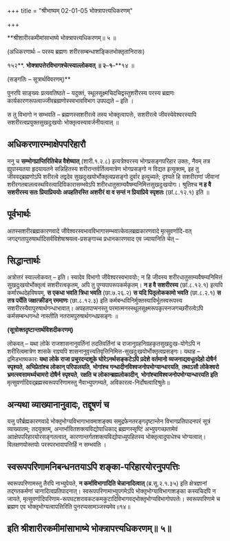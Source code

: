 +++
title = "श्रीभाष्यम् 02-01-05 भोक्त्रापत्त्यधिकरणम्"

+++


**श्रीशारीरकमीमांसाभाष्ये भोक्त्रापत्त्यधिकरणम्॥ ५ ॥

(अधिकरणार्थः – परस्य ब्रह्मणः शरीरसम्बन्धाशङ्कितभोक्तृतानिरासः)

१५२**. **भोक्त्रापत्तेरविभागश्चेत्स्याल्लोकवत् ॥ २**–**१**–**१४ ॥

(सङ्गतिः – सूत्रार्थविवरणम्)**

 पुनरपि साङ्ख्यः प्रत्यवतिष्ठते – यदुक्तं, स्थूलसूक्ष्मचिदचिद्वस्तुशरीरस्य परस्य ब्रह्मणः कार्यकारणरूपत्वाज्जीवब्रह्मणोस्स्वभावविभाग उपपद्यते – इति ।

 स तु विभागो न सम्भवति – ब्रह्मणस्सशरीरत्वे तस्य भोक्तृत्वापत्तेः, सशरीरत्वे जीवस्येवेश्वरस्यापि सशरीरत्वप्रयुक्तसुखदुःखयोः भोक्तृत्वस्यावर्जनीयत्वात् ॥

## अधिकरणारम्भाक्षेपपरिहारौ

 ननु च **सम्भोगप्राप्तिरितिचेन्न वैशेष्यात्** (शारी.१.२.८) इत्यत्रेश्वरस्य भोगप्रसङ्गपरिहार उक्तः, नैवम् तत्र ह्युपास्यतया हृदयायतने सन्निहितस्य शरीरान्तर्वर्तित्वमात्रेण भोगप्रसङ्गो न विद्यत इत्युक्तम्, इह तु जीववद्ब्रह्मणोऽपि शरीरत्वे तद्वदेव सुखदुःखयोर्भोक्तृत्वप्रसङ्गो दुर्वार इत्युच्यते; दृश्यते हि सशरीराणां जीवानां शरीरगतबालत्वस्थविरत्वादिविकारासम्भवेऽपि शरीरधातुसाम्यवैषम्यनिमित्तसुखदुःखयोगः। श्रुतिश्च **न ह वै सशरीरस्य सतः प्रियाप्रिययोः अपहतिरस्ति अशरीरं वा व सन्तं न प्रियाप्रिये स्पृशतः** (छां.८.१२.१) इति ॥

## पूर्वभार्थः

 अतस्सशरीरब्रह्मकारणवादे जीवेश्वरस्वभावविभागासम्भवात्केवलब्रह्मकारणवादे मृत्सुवर्णादि-वत् जगद्गतापुरुषार्थादिसर्वविशेषाश्रयत्व-प्रसङ्गाच्च प्रधानकारणवाद एव ज्यायानिति चेत् –

## सिद्धान्तार्थः

 अत्रोत्तरं स्याल्लोकवत् – इति। स्यादेव विभागो जीवेश्वरस्वभावयोः; न हि जीवस्य शरीरधातुसाम्यवैषम्यनिमित्तं सुखदुःखयोर्भोक्तृत्वं सशरीरत्वकृतम्, अपि तु पुण्यपापरूपकर्मकृतम्। **न ह वै सशरीरस्य** (छां.८.१२.१) इत्यपि कर्मारब्धदेहविषयम्, **स एकधा भवति त्रिधा भवति** (छा.७.२६.२) **स यदि पितृलोककामो भवति** (छा.८.२.१) **स तत्र पर्येति जक्षत्क्रीडन् रममाणः** (छा.८.१२.३) इति कर्मबन्धविनिर्मुक्तस्याविर्भूतस्वरूपस्य सशरीरस्यैवापुरुषार्थगन्धाभावात्। अपहतपाप्मनस्तु परमात्मनस्स्थूलसूक्ष्मरूपकृत्स्नजगच्छरीरत्वेऽपि कर्मसम्बन्धगन्धो नास्तीति नतरामपुरुषार्थगन्धप्रसङ्गः ॥

**(सूत्रोक्तदृष्टान्तार्थविशदीकरणम्)**

 लोकवत् – यथा लोके राजशासनानुवर्तिनां तदतिवर्तिनां च राजानुग्रहनिग्रहकृतसुखदुःख-योगेऽपि न शरीरित्वमात्रेण शासके राज्ञ्यपि शासनानुवृत्त्यतिवृत्तिनिमित्त-सुखदुःखयोर्भोक्तृत्वप्रसङ्गः। यथाह – द्रमिडभाष्यकारः **यथा लोके राजा प्रचुरदन्दशूके घोरेऽनर्थसङ्कटेऽपि प्रदेशे वर्तमानो व्यजनाद्यवधूतदेहो दोषैर्न स्पृश्यते**, **अभिप्रेतांश्च लोकान् परिपालयति**, **भोगांश्च गन्धादीनविश्वजनोपभोग्यान्धारयति**, **तथाऽसौ लोकेश्वरो भ्रमत्स्वसामर्थ्यचामरो दोषैर्न स्पृश्यते**, **रक्षति च लोकान्ब्रह्मलोकादीन्**, **भोगांश्चाविश्वजनोपभोग्यान्धारयति इति** मृत्सुवर्णादिवद्ब्रह्मस्वरूपपरिणामस्तु नैवाभ्युपगम्यते, अविकारत्व-निर्दोषत्वादिश्रुतेः॥

## अन्यथा व्याख्यानानुवादः, तद्दूषणं च

 यत्तु परैर्ब्रह्मकारणवादे भोक्तृभोग्यविभागाभावमाशङ्क्य समुद्रफेनतरङ्गदृष्टान्तेन विभागप्रतिपादनपरं सूत्रं व्याख्यातम्; तदयुक्तम्, अन्तर्भावितशक्त्यविद्योपाधिकाद् ब्रह्मणस्सृष्टिं अभ्युपगच्छतामेवं आाक्षेपपरिहारयोरसङ्गतत्वात्, कारणान्तर्गतशक्त्यविद्योपाध्युपहितस्य भोक्तृत्वादुपाधेश्च भोग्यत्वात्। विलक्षणयोस्तयोः परस्परभावापत्तिर्हि न सम्भवति ।

## स्वरूपपरिणामनिबन्धनतयाऽपि शङ्का-परिहारयोरनुपपत्तिः

 स्वरूपपरिणामस्तु तैरपि नाभ्युपेयते, **न कर्माविभागादिति चेन्नानादित्वात्** (ब्र.सू.२.१.३५) इति क्षेत्रज्ञानां तद्गतकर्मणां चानादित्वप्रतिपादनात्। स्वरूपपरिणामाभ्युपगमेऽपि भोक्तृभोग्याविभागाशङ्का कस्यचिदपि न जायते, मृत्सुवर्णादिपरिणाम-रूपघटशरावकटकमकुटादिविभागवद्भोक्तृभोग्यविभागोपपत्तेः। स्वरूपपरिणामे च ब्रह्मण एव भोक्तृभोग्यत्वापत्तिरिति पुनरप्यसामञ्जस्यमेव॥१४॥

## इति श्रीशारीरकमीमांसाभाष्ये भोक्त्रापत्त्यधिकरणम्॥ ५॥


